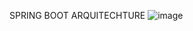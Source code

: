 
SPRING BOOT ARQUITECHTURE
![image](https://github.com/user-attachments/assets/d95cdf7f-a486-49c5-8e81-89a600ab2ea6)
